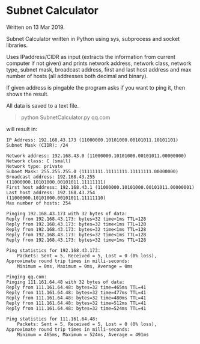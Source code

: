 # Subnet Calculator
Written on 13 Mar 2019.

Subnet Calculator written in Python using sys, subprocess and socket libraries.

Uses IPaddress/CIDR as input (extracts the information from current computer if not given) and prints network address, network class, network type, subnet mask, 
broadcast address, first and last host address and max number of hosts (all addresses both decimal and binary).

If given address is pingable the program asks if you want to ping it, then shows the result.

All data is saved to a text file.

> python SubnetCalculator.py qq.com

will result in:

```
IP Address: 192.168.43.173 (11000000.10101000.00101011.10101101)
Subnet Mask (CIDR): /24

Network address: 192.168.43.0 (11000000.10101000.00101011.00000000)
Network class: C (small)
Network type: private
Subnet Mask: 255.255.255.0 (11111111.11111111.11111111.00000000)
Broadcast address: 192.168.43.255 (11000000.10101000.00101011.11111111)
First host address: 192.168.43.1 (11000000.10101000.00101011.00000001)
Last host address: 192.168.43.254 (11000000.10101000.00101011.11111110)
Max number of hosts: 254

Pinging 192.168.43.173 with 32 bytes of data:
Reply from 192.168.43.173: bytes=32 time<1ms TTL=128
Reply from 192.168.43.173: bytes=32 time<1ms TTL=128
Reply from 192.168.43.173: bytes=32 time<1ms TTL=128
Reply from 192.168.43.173: bytes=32 time<1ms TTL=128
Reply from 192.168.43.173: bytes=32 time<1ms TTL=128

Ping statistics for 192.168.43.173:
    Packets: Sent = 5, Received = 5, Lost = 0 (0% loss),
Approximate round trip times in milli-seconds:
    Minimum = 0ms, Maximum = 0ms, Average = 0ms

Pinging qq.com:
Pinging 111.161.64.48 with 32 bytes of data:
Reply from 111.161.64.48: bytes=32 time=465ms TTL=41
Reply from 111.161.64.48: bytes=32 time=477ms TTL=41
Reply from 111.161.64.48: bytes=32 time=480ms TTL=41
Reply from 111.161.64.48: bytes=32 time=512ms TTL=41
Reply from 111.161.64.48: bytes=32 time=524ms TTL=41

Ping statistics for 111.161.64.48:
    Packets: Sent = 5, Received = 5, Lost = 0 (0% loss),
Approximate round trip times in milli-seconds:
    Minimum = 465ms, Maximum = 524ms, Average = 491ms
```
